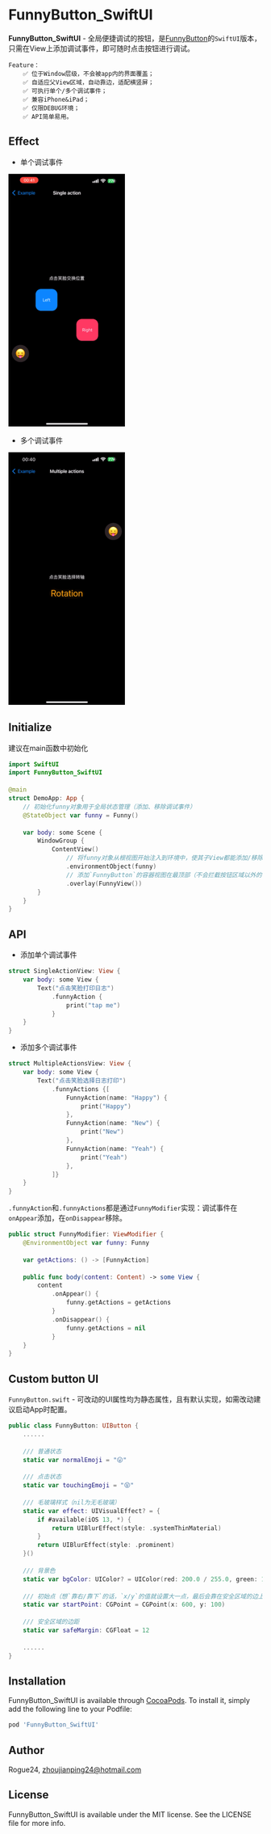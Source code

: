# FunnyButton_SwiftUI

**FunnyButton_SwiftUI** - 全局便捷调试的按钮，是[FunnyButton](https://github.com/Rogue24/FunnyButton)的`SwiftUI`版本，只需在View上添加调试事件，即可随时点击按钮进行调试。

    Feature：
        ✅ 位于Window层级，不会被app内的界面覆盖；
        ✅ 自适应父View区域，自动靠边，适配横竖屏；
        ✅ 可执行单个/多个调试事件；
        ✅ 兼容iPhone&iPad；
        ✅ 仅限DEBUG环境；
        ✅ API简单易用。
    
## Effect
- 单个调试事件

![single_action](https://github.com/Rogue24/JPCover/raw/master/FunnyButton_SwiftUI/single_action.gif)

- 多个调试事件

![multiple_actions](https://github.com/Rogue24/JPCover/raw/master/FunnyButton_SwiftUI/multiple_actions.gif)

## Initialize

建议在main函数中初始化
```swift
import SwiftUI
import FunnyButton_SwiftUI

@main
struct DemoApp: App {
    // 初始化funny对象用于全局状态管理（添加、移除调试事件）
    @StateObject var funny = Funny()
    
    var body: some Scene {
        WindowGroup {
            ContentView()
                // 将funny对象从根视图开始注入到环境中，使其子View都能添加/移除调试事件
                .environmentObject(funny)
                // 添加`FunnyButton`的容器视图在最顶部（不会拦截按钮区域以外的手势事件）
                .overlay(FunnyView())
        }
    }
}
```

## API

- 添加单个调试事件
```swift
struct SingleActionView: View {
    var body: some View {
        Text("点击笑脸打印日志")
            .funnyAction { 
                print("tap me")
            }
    }
}
```

- 添加多个调试事件
```swift
struct MultipleActionsView: View {
    var body: some View {
        Text("点击笑脸选择日志打印")
            .funnyActions {[
                FunnyAction(name: "Happy") {
                    print("Happy")
                },
                FunnyAction(name: "New") {
                    print("New")
                },
                FunnyAction(name: "Yeah") {
                    print("Yeah")
                },
            ]}
    }
}
```

`.funnyAction`和`.funnyActions`都是通过`FunnyModifier`实现：调试事件在`onAppear`添加，在`onDisappear`移除。
```swift
public struct FunnyModifier: ViewModifier {
    @EnvironmentObject var funny: Funny
    
    var getActions: () -> [FunnyAction]
    
    public func body(content: Content) -> some View {
        content
            .onAppear() {
                funny.getActions = getActions
            }
            .onDisappear() {
                funny.getActions = nil
            }
    }
}
```

## Custom button UI 

`FunnyButton.swift` - 可改动的UI属性均为静态属性，且有默认实现，如需改动建议启动App时配置。

```swift
public class FunnyButton: UIButton {
    ......
    
    /// 普通状态
    static var normalEmoji = "😛"
    
    /// 点击状态
    static var touchingEmoji = "😝"
    
    /// 毛玻璃样式（nil为无毛玻璃）
    static var effect: UIVisualEffect? = {
        if #available(iOS 13, *) {
            return UIBlurEffect(style: .systemThinMaterial)
        }
        return UIBlurEffect(style: .prominent)
    }()
    
    /// 背景色
    static var bgColor: UIColor? = UIColor(red: 200.0 / 255.0, green: 100.0 / 255.0, blue: 100.0 / 255.0, alpha: 0.2)
    
    /// 初始点（想`靠右/靠下`的话，`x/y`的值就设置大一点，最后会靠在安全区域的边上）
    static var startPoint: CGPoint = CGPoint(x: 600, y: 100)
    
    /// 安全区域的边距
    static var safeMargin: CGFloat = 12
    
    ......
}
```

## Installation

FunnyButton_SwiftUI is available through [CocoaPods](https://cocoapods.org). To install
it, simply add the following line to your Podfile:

```ruby
pod 'FunnyButton_SwiftUI'
```

## Author

Rogue24, zhoujianping24@hotmail.com

## License

FunnyButton_SwiftUI is available under the MIT license. See the LICENSE file for more info.
